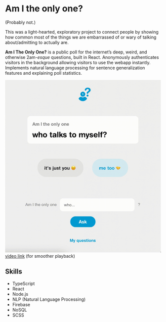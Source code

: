 # Am I the only one?
(Probably not.)


This was a light-hearted, exploratory project to connect people by showing how common most of the things we are embarrassed of or wary of talking about/admitting to actually are.

**Am I The Only One?** is a public poll for the internet’s deep, weird, and otherwise 2am-_esque_ questions, built in React. Anonymously authenticates visitors in the background allowing visitors to use the webapp instantly. Implements natural language processing for sentence generalization features and explaining poll statistics.

![am-i-the-only-one-demo](/assets/am-i-the-only-one-demo.gif)
[video link](https://yulian.codes/resources/am-i-the-only-one-demo.mp4) (for smoother playback)

## Skills

- TypeScript
- React
- Node.js
- NLP (Natural Language Processing)
- Firebase
- NoSQL
- SCSS

